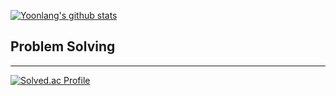[![Yoonlang's github stats](https://github-readme-stats.vercel.app/api?username=Yoonlang)](https://github.com/Yoonlang/github-readme-stats)




## Problem Solving
---
[![Solved.ac Profile](http://mazassumnida.wtf/api/v2/generate_badge?boj=cdt416z)](https://solved.ac/cdt416z/)
